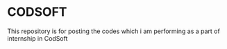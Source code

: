 # CODSOFT
This repository is for posting the codes which i am performing as a part of internship in CodSoft
